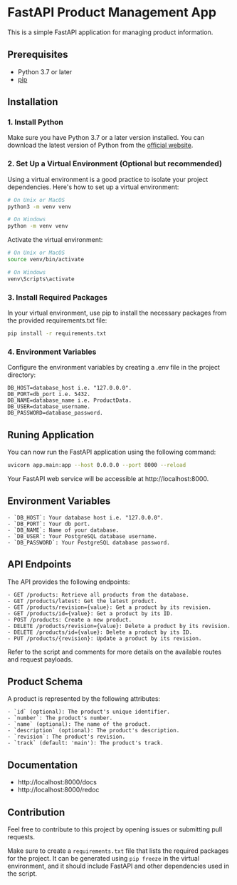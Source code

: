 # FastAPI Product Management App

This is a simple FastAPI application for managing product information.

## Prerequisites

- Python 3.7 or later
- [pip](https://pip.pypa.io/en/stable/)

## Installation

### 1. Install Python

Make sure you have Python 3.7 or a later version installed. You can download the latest version of Python from the [official website](https://www.python.org/downloads/).

### 2. Set Up a Virtual Environment (Optional but recommended)

Using a virtual environment is a good practice to isolate your project dependencies. Here's how to set up a virtual environment:

```bash
# On Unix or MacOS
python3 -m venv venv

# On Windows
python -m venv venv
```

Activate the virtual environment:

```bash
# On Unix or MacOS
source venv/bin/activate

# On Windows
venv\Scripts\activate
```
### 3. Install Required Packages

In your virtual environment, use pip to install the necessary packages from the provided requirements.txt file:

```bash
pip install -r requirements.txt
```

### 4. Environment Variables
Configure the environment variables by creating a .env file in the project directory:

    DB_HOST=database_host i.e. "127.0.0.0".
    DB_PORT=db_port i.e. 5432.
    DB_NAME=database_name i.e. ProductData.
    DB_USER=database_username.
    DB_PASSWORD=database_password.

## Runing Application

You can now run the FastAPI application using the following command:

```bash
uvicorn app.main:app --host 0.0.0.0 --port 8000 --reload
```

Your FastAPI web service will be accessible at http://localhost:8000.

## Environment Variables

    - `DB_HOST`: Your database host i.e. "127.0.0.0".
    - `DB_PORT`: Your db port.
    - `DB_NAME`: Name of your database.
    - `DB_USER`: Your PostgreSQL database username.
    - `DB_PASSWORD`: Your PostgreSQL database password.

## API Endpoints

The API provides the following endpoints:

    - GET /products: Retrieve all products from the database.
    - GET /products/latest: Get the latest product.
    - GET /products/revision={value}: Get a product by its revision.
    - GET /products/id={value}: Get a product by its ID.
    - POST /products: Create a new product.
    - DELETE /products/revision={value}: Delete a product by its revision.
    - DELETE /products/id={value}: Delete a product by its ID.
    - PUT /products/{revision}: Update a product by its revision.

Refer to the script and comments for more details on the available routes and request payloads.

## Product Schema

A product is represented by the following attributes:

    - `id` (optional): The product's unique identifier.
    - `number`: The product's number.
    - `name` (optional): The name of the product.
    - `description` (optional): The product's description.
    - `revision`: The product's revision.
    - `track` (default: 'main'): The product's track.

## Documentation
- http://localhost:8000/docs
- http://localhost:8000/redoc

## Contribution

Feel free to contribute to this project by opening issues or submitting pull requests. 

Make sure to create a `requirements.txt` file that lists the required packages for the project. It can be generated using `pip freeze` in the virtual environment, and it should include FastAPI and other dependencies used in the script.